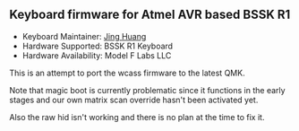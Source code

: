 ## Keyboard firmware for Atmel AVR based BSSK R1

* Keyboard Maintainer: [Jing Huang](https://github.com/RadioNoiseE)
* Hardware Supported: BSSK R1 Keyboard
* Hardware Availability: Model F Labs LLC

This is an attempt to port the wcass firmware to the latest QMK.

Note that magic boot is currently problematic since it functions in
the early stages and our own matrix scan override hasn't been
activated yet.

Also the raw hid isn't working and there is no plan at the time to fix
it.
